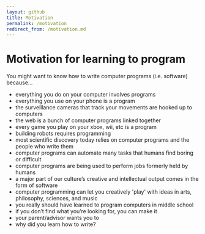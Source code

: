 ```yaml
---
layout: github
title: Motivation
permalink: /motivation
redirect_from: /motivation.md
---
```


# Motivation for learning to program

You might want to know how to write computer programs (i.e. software) because…

- everything you do on your computer involves programs
- everything you use on your phone is a program
- the surveillance cameras that track your movements are hooked up to computers
- the web is a bunch of computer programs linked together
- every game you play on your xbox, wii, etc is a program
- building robots requires programming
- most scientific discovery today relies on computer programs and the people who write them
- computer programs can automate many tasks that humans find boring or difficult
- computer programs are being used to perform jobs formerly held by humans
- a major part of our culture’s creative and intellectual output comes in the form of software
- computer programming can let you creatively 'play' with ideas in arts, philosophy, sciences, and music
- you really should have learned to program computers in middle school
- if you don’t find what you’re looking for, you can make it
- your parent/advisor wants you to
- why did you learn how to write?

